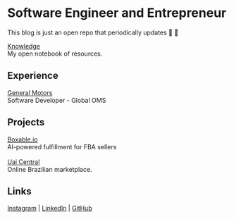 # Software Engineer and Entrepreneur

This blog is just an open repo that periodically updates :tada: :100:

[Knowledge](/knowledge/) <br />My open notebook of resources.

## Experience

<a href="https://gm.com">General Motors</a><br />Software Developer - Global OMS

## Projects

[Boxable.io](/boxable/) <br />AI-powered fulfillment for FBA sellers</br></br>
[Uai Central](/uai/) <br />Online Brazilian marketplace.

## Links

<a href="https://instagram.com/nicoestrda">Instagram</a> <a>|</a>
<a href="https://linkedin.com/in/nico-estrada">LinkedIn</a> <a>|</a>
<a href="https://github.com/nicoestrada">GitHub</a></a>

